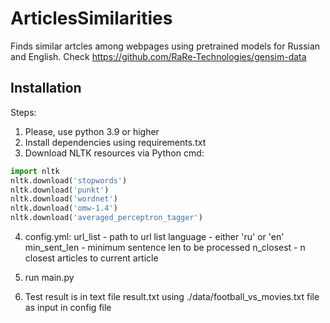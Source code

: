 # ArticlesSimilarities

Finds similar artcles among webpages using pretrained models for Russian and English. 
Check https://github.com/RaRe-Technologies/gensim-data

## Installation

Steps:

1. Please, use python 3.9 or higher
2. Install dependencies using requirements.txt
3. Download NLTK resources via Python cmd:

```python
import nltk
nltk.download('stopwords')
nltk.download('punkt')
nltk.download('wordnet')
nltk.download('omw-1.4')
nltk.download('averaged_perceptron_tagger')
```

4. config.yml:
		url_list - path to url list
		language - either 'ru' or 'en'
		min_sent_len - minimum sentence len to be processed 
		n_closest - n closest articles to current article
		
5. run main.py

6. Test result is in text file result.txt using ./data/football_vs_movies.txt file as input in config file


